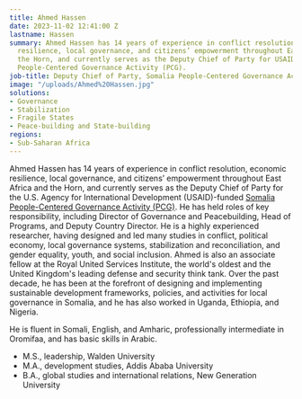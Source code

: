 ```yaml
---
title: Ahmed Hassen
date: 2023-11-02 12:41:00 Z
lastname: Hassen
summary: Ahmed Hassen has 14 years of experience in conflict resolution, economic
  resilience, local governance, and citizens’ empowerment throughout East Africa and
  the Horn, and currently serves as the Deputy Chief of Party for USAID’s Somalia
  People-Centered Governance Activity (PCG).
job-title: Deputy Chief of Party, Somalia People-Centered Governance Activity
image: "/uploads/Ahmed%20Hassen.jpg"
solutions:
- Governance
- Stabilization
- Fragile States
- Peace-building and State-building
regions:
- Sub-Saharan Africa
---
```


Ahmed Hassen has 14 years of experience in conflict resolution, economic resilience, local governance, and citizens’ empowerment throughout East Africa and the Horn, and currently serves as the Deputy Chief of Party for the U.S. Agency for International Development (USAID)-funded [Somalia People-Centered Governance Activity (PCG)](https://www.dai.com/our-work/projects/somalia-people-centered-governance-project-pcg). He has held roles of key responsibility, including Director of Governance and Peacebuilding, Head of Programs, and Deputy Country Director. He is a highly experienced researcher, having designed and led many studies in conflict, political economy, local governance systems, stabilization and reconciliation, and gender equality, youth, and social inclusion. Ahmed is also an associate fellow at the Royal United Services Institute, the world's oldest and the United Kingdom's leading defense and security think tank. Over the past decade, he has been at the forefront of designing and implementing sustainable development frameworks, policies, and activities for local governance in Somalia, and he has also worked in Uganda, Ethiopia, and Nigeria. 

He is fluent in Somali, English, and Amharic, professionally intermediate in Oromifaa, and has basic skills in Arabic.

* M.S., leadership, Walden University
* M.A., development studies, Addis Ababa University
* B.A., global studies and international relations, New Generation University